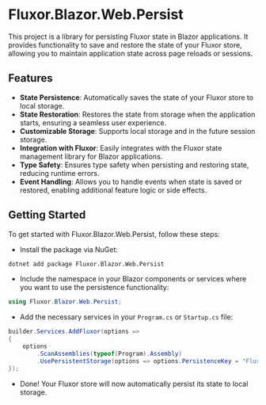 ﻿# Fluxor.Blazor.Web.Persist
This project is a library for persisting Fluxor state in Blazor applications. It provides functionality to save and restore the state of your Fluxor store, allowing you to maintain application state across page reloads or sessions.

## Features
- **State Persistence**: Automatically saves the state of your Fluxor store to local storage.
- **State Restoration**: Restores the state from storage when the application starts, ensuring a seamless user experience.
- **Customizable Storage**: Supports local storage and in the future session storage.
- **Integration with Fluxor**: Easily integrates with the Fluxor state management library for Blazor applications.
- **Type Safety**: Ensures type safety when persisting and restoring state, reducing runtime errors.
- **Event Handling**: Allows you to handle events when state is saved or restored, enabling additional feature logic or side effects.

## Getting Started

To get started with Fluxor.Blazor.Web.Persist, follow these steps:

- Install the package via NuGet:
```bash
dotnet add package Fluxor.Blazor.Web.Persist
```

- Include the namespace in your Blazor components or services where you want to use the persistence functionality:
```csharp
using Fluxor.Blazor.Web.Persist;
```

- Add the necessary services in your `Program.cs` or `Startup.cs` file:
```csharp
builder.Services.AddFluxor(options => 
{
	options
		.ScanAssemblies(typeof(Program).Assembly)
		.UsePersistentStorage(options => options.PersistenceKey = "Fluxor.Blazor.Web.Persist");
});
```

- Done! Your Fluxor store will now automatically persist its state to local storage.
